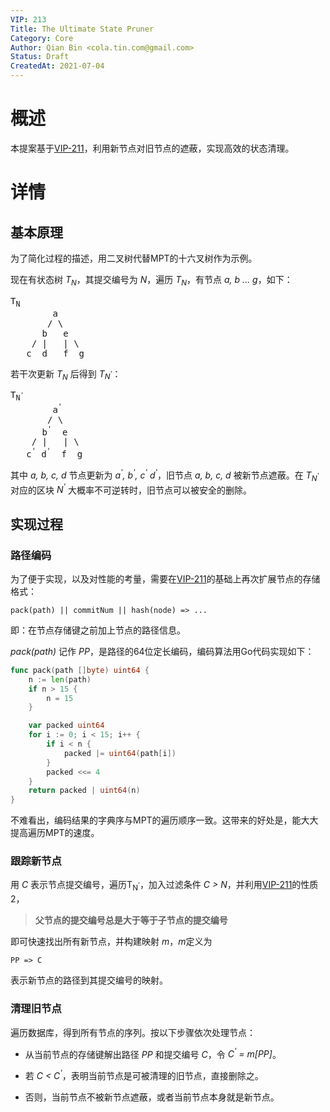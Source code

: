 ```yaml
---
VIP: 213
Title: The Ultimate State Pruner
Category: Core
Author: Qian Bin <cola.tin.com@gmail.com>
Status: Draft
CreatedAt: 2021-07-04
---
```


# 概述

本提案基于[VIP-211](./VIP-211-zh_CN.md)，利用新节点对旧节点的遮蔽，实现高效的状态清理。


# 详情

## 基本原理
为了简化过程的描述，用二叉树代替MPT的十六叉树作为示例。

现在有状态树 *T<sub>N</sub>*，其提交编号为 *N*，遍历 *T<sub>N</sub>*，有节点 *a, b ... g*，如下：
<pre>
T<sub>N</sub>
        a
       / \
      b   e
    / |   | \
   c  d   f  g
</pre>


若干次更新 *T<sub>N</sub>* 后得到 *T<sub>N<sup>'</sup></sub>*：

<pre>
T<sub>N<sup>'</sup></sub>
        a<sup>'</sup>
       / \
      b<sup>'</sup>  e
    / |   | \
   c<sup>'</sup> d<sup>'</sup>  f  g
</pre>

其中 *a, b, c, d* 节点更新为 *a<sup>'</sup>, b<sup>'</sup>, c<sup>'</sup> d<sup>'</sup>*，旧节点 *a, b, c, d* 被新节点遮蔽。在 *T<sub>N<sup>'</sup></sub>* 对应的区块 *N<sup>'</sup>* 大概率不可逆转时，旧节点可以被安全的删除。


## 实现过程


### 路径编码

为了便于实现，以及对性能的考量，需要在[VIP-211](./VIP-211-zh_CN.md)的基础上再次扩展节点的存储格式：

    pack(path) || commitNum || hash(node) => ...

即：在节点存储键之前加上节点的路径信息。

*pack(path)* 记作 *PP*，是路径的64位定长编码，编码算法用Go代码实现如下：

```go
func pack(path []byte) uint64 {
    n := len(path)
    if n > 15 {
        n = 15
    }

    var packed uint64
    for i := 0; i < 15; i++ {
        if i < n {
            packed |= uint64(path[i])
        }
        packed <<= 4
    }
    return packed | uint64(n)
}
```
不难看出，编码结果的字典序与MPT的遍历顺序一致。这带来的好处是，能大大提高遍历MPT的速度。


### 跟踪新节点

用 *C* 表示节点提交编号，遍历T<sub>N<sup>'</sup></sub>，加入过滤条件 *C > N*，并利用[VIP-211](./VIP-211-zh_CN.md)的性质2，

> **父节点的提交编号总是大于等于子节点的提交编号**

即可快速找出所有新节点，并构建映射 *m*，*m*定义为

    PP => C

表示新节点的路径到其提交编号的映射。

### 清理旧节点

遍历数据库，得到所有节点的序列。按以下步骤依次处理节点：

* 从当前节点的存储键解出路径 *PP* 和提交编号 *C*，令 *C<sup>'</sup> = m[PP]*。

* 若 *C < C<sup>'</sup>*，表明当前节点是可被清理的旧节点，直接删除之。

* 否则，当前节点不被新节点遮蔽，或者当前节点本身就是新节点。




